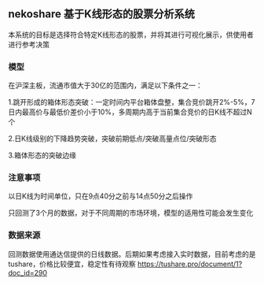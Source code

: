 nekoshare 基于K线形态的股票分析系统
---

本系统的目标是选择符合特定K线形态的股票，并将其进行可视化展示，供使用者进行参考决策

### 模型

在沪深主板，流通市值大于30亿的范围内，满足以下条件之一：

1.跳开形成的箱体形态突破：一定时间内平台箱体盘整，集合竞价跳开2%-5%，7日内最高价与最低价差价小于10%，多周期内高于当前集合竞价的日K线不超过N个

2.日K线级别的下降趋势突破，突破前期低点/突破高量点位/突破形态

3.箱体形态的突破边缘

### 注意事项

以日K线为时间单位，只在9点40分之前与14点50分之后操作

只回测了3个月的数据，对于不同周期的市场环境，模型的适用性可能会发生变化

### 数据来源

回测数据使用通达信提供的日线数据。后期如果考虑接入实时数据，目前考虑的是tushare，价格比较便宜，稳定性有待观察 https://tushare.pro/document/1?doc_id=290